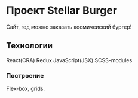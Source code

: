 # Проект Stellar Burger

Сайт, гед можно заказать космичеиский бургер!

## Технологии

React(CRA)
Redux
JavaScript(JSX)
SCSS-modules

### Построение

Flex-box, grids.